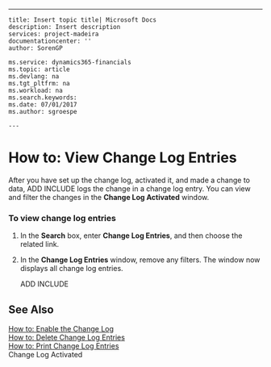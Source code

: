 ---
    title: Insert topic title| Microsoft Docs
    description: Insert description
    services: project-madeira
    documentationcenter: ''
    author: SorenGP

    ms.service: dynamics365-financials
    ms.topic: article
    ms.devlang: na
    ms.tgt_pltfrm: na
    ms.workload: na
    ms.search.keywords:
    ms.date: 07/01/2017
    ms.author: sgroespe

    ---
# How to: View Change Log Entries
After you have set up the change log, activated it, and made a change to data, ADD INCLUDE<!--[!INCLUDE[navnow](../../includes/navnow_md.md)]--> logs the change in a change log entry. You can view and filter the changes in the **Change Log Activated** window.  
  
### To view change log entries  
  
1.  In the **Search** box, enter **Change Log Entries**, and then choose the related link.  
  
2.  In the **Change Log Entries** window, remove any filters. The window now displays all change log entries.  
  
     ADD INCLUDE<!--[!INCLUDE[bp_fieldhelp]()]-->  
  
## See Also  
 [How to: Enable the Change Log](../how-to-enable-the-change-log.md)   
 [How to: Delete Change Log Entries](../how-to-delete-change-log-entries.md)   
 [How to: Print Change Log Entries](../how-to-print-change-log-entries.md)   
 Change Log Activated